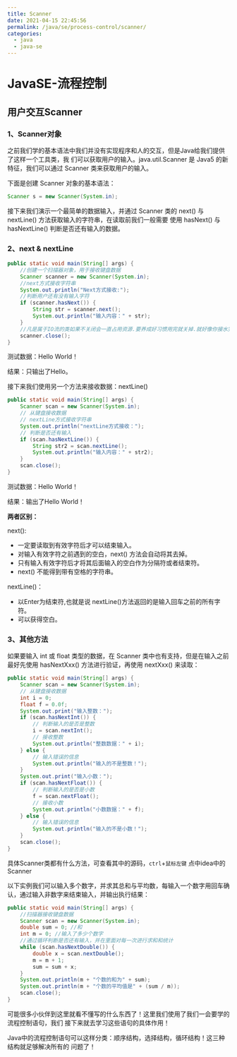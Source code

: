 ```yaml
---
title: Scanner
date: 2021-04-15 22:45:56
permalink: /java/se/process-control/scanner/
categories:
  - java
  - java-se
---
```

# JavaSE-流程控制

## 用户交互Scanner

### 1、Scanner对象

之前我们学的基本语法中我们并没有实现程序和人的交互，但是Java给我们提供了这样一个工具类，我 们可以获取用户的输入。java.util.Scanner 是 Java5 的新特征，我们可以通过 Scanner 类来获取用户的输入。

下面是创建 Scanner 对象的基本语法：

```java
Scanner s = new Scanner(System.in);
```

接下来我们演示一个最简单的数据输入，并通过 Scanner 类的 next() 与 nextLine() 方法获取输入的字符串，在读取前我们一般需要 使用 hasNext() 与 hasNextLine() 判断是否还有输入的数据。

### 2、next & nextLine

```java
public static void main(String[] args) {
    //创建一个扫描器对象，用于接收键盘数据
    Scanner scanner = new Scanner(System.in);
    //next方式接收字符串
    System.out.println("Next方式接收:");
    //判断用户还有没有输入字符
    if (scanner.hasNext()) {
        String str = scanner.next();
        System.out.println("输入内容：" + str);
    }
    //凡是属于IO流的类如果不关闭会一直占用资源.要养成好习惯用完就关掉.就好像你接水完了要关水龙头一样.很多下载软件或者视频软件如果你不彻底关, 都会自己上传下载从而占用资源, 你就会觉得卡, 这一个道理.
    scanner.close();
}
```

测试数据：Hello World！ 

结果：只输出了Hello。 

接下来我们使用另一个方法来接收数据：nextLine()

```java
public static void main(String[] args) {
    Scanner scan = new Scanner(System.in);
    // 从键盘接收数据
    // nextLine方式接收字符串
    System.out.println("nextLine方式接收：");
    // 判断是否还有输入
    if (scan.hasNextLine()) {
        String str2 = scan.nextLine();
        System.out.println("输入内容：" + str2);
    }
    scan.close();
}
```

测试数据：Hello World！ 

结果：输出了Hello World！

**两者区别：**

next():

- 一定要读取到有效字符后才可以结束输入。 
- 对输入有效字符之前遇到的空白，next() 方法会自动将其去掉。 
- 只有输入有效字符后才将其后面输入的空白作为分隔符或者结束符。 
- next() 不能得到带有空格的字符串。

nextLine()：

- 以Enter为结束符,也就是说 nextLine()方法返回的是输入回车之前的所有字符。
- 可以获得空白。

### 3、其他方法

如果要输入 int 或 float 类型的数据，在 Scanner 类中也有支持，但是在输入之前最好先使用 hasNextXxx() 方法进行验证，再使用 nextXxx() 来读取：

```java
public static void main(String[] args) {
    Scanner scan = new Scanner(System.in);
    // 从键盘接收数据
    int i = 0;
    float f = 0.0f;
    System.out.print("输入整数：");
    if (scan.hasNextInt()) {
        // 判断输入的是否是整数
        i = scan.nextInt();
        // 接收整数
        System.out.println("整数数据：" + i);
    } else {
        // 输入错误的信息
        System.out.println("输入的不是整数！");
    }
    System.out.print("输入小数：");
    if (scan.hasNextFloat()) {
        // 判断输入的是否是小数
        f = scan.nextFloat();
        // 接收小数
        System.out.println("小数数据：" + f);
    } else {
        // 输入错误的信息
        System.out.println("输入的不是小数！");
    }
    scan.close();
}
```

具体Scanner类都有什么方法，可查看其中的源码，`ctrl`+`鼠标左键` 点中idea中的Scanner

以下实例我们可以输入多个数字，并求其总和与平均数，每输入一个数字用回车确认，通过输入非数字来结束输入，并输出执行结果：

```java
public static void main(String[] args) {
    //扫描器接收键盘数据
    Scanner scan = new Scanner(System.in);
    double sum = 0; //和
    int m = 0; //输入了多少个数字
    //通过循环判断是否还有输入，并在里面对每一次进行求和和统计
    while (scan.hasNextDouble()) {
        double x = scan.nextDouble();
        m = m + 1;
        sum = sum + x;
    }
    System.out.println(m + "个数的和为" + sum);
    System.out.println(m + "个数的平均值是" + (sum / m));
    scan.close();
}
```

可能很多小伙伴到这里就看不懂写的什么东西了！这里我们使用了我们一会要学的流程控制语句，我们 接下来就去学习这些语句的具体作用！

Java中的流程控制语句可以这样分类：顺序结构，选择结构，循环结构！这三种结构就足够解决所有的 问题了！
